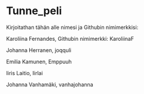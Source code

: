 # Tunne_peli

Kirjoitathan tähän alle nimesi ja Githubin nimimerkkisi:

Karoliina Fernandes, Githubin nimimerkki: KaroliinaF

Johanna Herranen, joqquli

Emilia Kamunen, Emppuuh

Iiris Laitio, Iirlai

Johanna Vanhamäki, vanhajohanna
